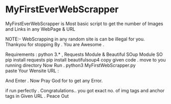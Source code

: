 # MyFirstEverWebScrapper
MyFirstEverWebScrapper  is Most basic script to get the number of Images and Links in any WebPage &amp; URL 

NOTE:-  WebScrapping in any random site is can be illegal for you.
Thankyou for stopping By . You are Awesome .
 
Requirements : python 3.*  , Requests Module & Beautiful SOup Module SO
pip install requests
pip install beautifulsoup4
copy  given code . move to you running directory
Now  Run . 
python3 MyFirstWebScrapper.py	 
paste Your Wensite URL :       

And Enter . Now Pray God for to get any Error. 

if run perfectly . Congratulations.. you got exact no. of img tags and anchor tags in Given URL . 
Peace Out 
